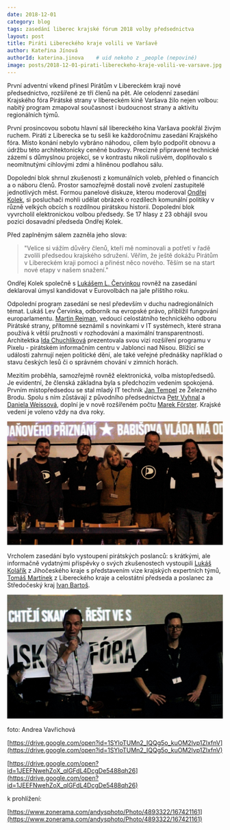 ```yaml
---
date: 2018-12-01
category: blog
tags: zasedání liberec krajské fórum 2018 volby předsednictva
layout: post
title: Piráti Libereckého kraje volili ve Varšavě 
author: Kateřina Jínová
authorId: katerina.jinova    # uid nekoho z _people (nepoviné)
image: posts/2018-12-01-pirati-libereckeho-kraje-volili-ve-varsave.jpg
---
```


První adventní víkend přinesl Pirátům v Libereckém kraji nové předsednictvo, rozšířené ze tří členů na pět. Ale celodenní zasedání Krajského fóra Pirátské strany v libereckém kině Varšava žilo nejen volbou: nabitý program zmapoval současnost i budoucnost strany a aktivitu regionálních týmů.

První prosincovou sobotu hlavní sál libereckého kina Varšava pookřál živým ruchem. Piráti z Liberecka se tu sešli ke každoročnímu zasedání Krajského fóra. Místo konání nebylo vybráno náhodou, cílem bylo podpořit obnovu a údržbu této architektonicky ceněné budovy. Precizně připravené technické zázemí s důmyslnou projekcí, se v kontrastu nikoli rušivém, doplňovalo s neomítnutými cihlovými zdmi a hliněnou podlahou sálu.

Dopolední blok shrnul zkušenosti z komunálních voleb, přehled o financích a o náboru členů. Prostor samozřejmě dostali nově zvolení zastupitelé jednotlivých měst. Formou panelové diskuze, kterou moderoval [Ondřej Kolek](https://www.pirati.cz/lide/ondrej-kolek/), si posluchači mohli udělat obrázek o rozdílech komunální politiky v různě velkých obcích s rozdílnou pirátskou historií. Dopolední blok vyvrcholil elektronickou volbou předsedy. Se 17 hlasy z 23 obhájil svou pozici dosavadní předseda Ondřej Kolek.

Před zaplněným sálem zazněla jeho slova: 
>"Velice si vážím důvěry členů, kteří mě nominovali a potřetí v řadě zvolili předsedou krajského sdružení. Věřím, že ještě dokážu Pirátům v Libereckém kraji pomoci a přinést něco nového. Těším se na start nové etapy v našem snažení."

Ondřej Kolek společně s [Lukášem L. Červinkou](https://wiki.pirati.cz/lide/lukas_cervinka) rovněž na zasedání deklaroval úmysl kandidovat v Eurovolbách na jaře příštího roku.

Odpolední program zasedání se nesl především v duchu nadregionálních témat. Lukáš Lev Červinka, odborník na evropské právo, přiblížil fungování europarlamentu. [Martin Rejman](https://wiki.pirati.cz/lide/martin_rejman), vedoucí celostátního technického odboru Pirátské strany, přítomné seznámil s novinkami v IT systémech, které strana používá k větší pružnosti v rozhodování a maximální transparentnosti. Architektka [Ida Chuchlíková](https://jablonec.pirati.cz/lide/ida-chuchlikova/) prezentovala svou vizi rozšíření programu v Pixelu - pirátském informačním centru v Jablonci nad Nisou. Blížící se události zahrnují nejen politické dění, ale také veřejné přednášky například o stavu českých lesů či o správném chování v zimních horách.

Mezitím proběhla, samozřejmě rovněž elektronická, volba místopředsedů. Je evidentní, že členská základna byla s předchozím vedením spokojená. Prvním místopředsedou se stal mladý IT technik [Jan Tempel](https://zeleznybrod.pirati.cz/lide/jan-tempel/) ze Železného Brodu. Spolu s ním zůstávají z původního předsednictva [Petr Vyhnal](https://liberecky.pirati.cz/lide/petr-vyhnal/) a [Daniela Weissová](https://turnov.pirati.cz/lide/daniela-weissova/), doplní je v nově rozšířeném počtu [Marek Förster](https://liberecky.pirati.cz/lide/marek-forster/). Krajské vedení je voleno vždy na dva roky.

![Staronové předsednictvo](/assets/img/posts/2018-12-01-pirati-libereckeho-kraje-volili-ve-varsave-predsednictvo.jpg)

Vrcholem zasedání bylo vystoupení pirátských poslanců: s krátkými, ale informačně vydatnými příspěvky o svých zkušenostech vystoupili [Lukáš Kolářík](https://www.pirati.cz/lide/lukas-kolarik/) z Jihočeského kraje s představením vize krajských expertních týmů, [Tomáš Martínek](https://www.pirati.cz/lide/tomas-martinek/) z Libereckého kraje a celostátní předseda a poslanec za Středočeský kraj [Ivan Bartoš](https://www.pirati.cz/lide/ivan-bartos/).

![Ivan Bartoš a Ondřej Kolek na pódiu](/assets/img/posts/2018-12-01-pirati-libereckeho-kraje-volili-ve-varsave-ivan-bartos-ondrej-kolek.jpg)

foto:
Andrea Vavřichová

[https://drive.google.com/open?id=1SYloTUMn2_IQQg5o_kuOM2lvp1ZlxfnV](https://drive.google.com/open?id=1SYloTUMn2_IQQg5o_kuOM2lvp1ZlxfnV)

[https://drive.google.com/open?id=1JEEFNwehZoX_qlGFdL4DcgDe5488qh26](https://drive.google.com/open?id=1JEEFNwehZoX_qlGFdL4DcgDe5488qh26)

k prohlížení:

[https://www.zonerama.com/andysphoto/Photo/4893322/167421161](https://www.zonerama.com/andysphoto/Photo/4893322/167421161)
